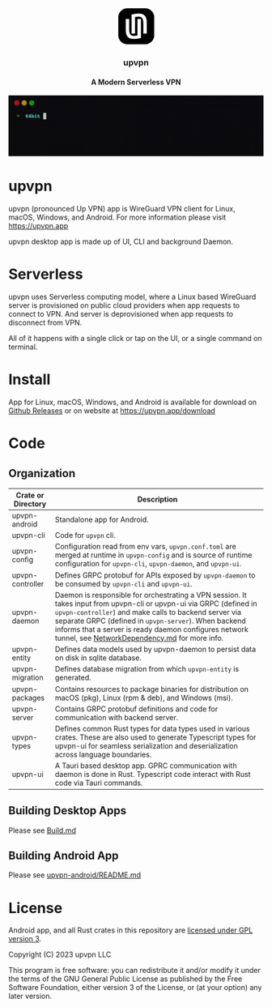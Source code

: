 <div align="center">
    <a href="https://upvpn.app">
        <img src="./upvpn-assets/icons/Square71x71Logo.png" >
    </a>
    <h3 align="center">upvpn</h3>
    <h4 align="center">A Modern Serverless VPN</h4>
    <img src="upvpn-assets/cli.gif" />
</div>

# upvpn

upvpn (pronounced Up VPN) app is WireGuard VPN client for Linux, macOS, Windows, and Android.
For more information please visit https://upvpn.app

upvpn desktop app is made up of UI, CLI and background Daemon.

# Serverless

upvpn uses Serverless computing model, where a Linux based WireGuard server is provisioned on public cloud providers when app requests to connect to VPN. And server is deprovisioned when app requests to disconnect from VPN.

All of it happens with a single click or tap on the UI, or a single command on terminal.

# Install
App for Linux, macOS, Windows, and Android is available for download on [Github Releases](https://github.com/upvpn/upvpn-app/releases) or on website at https://upvpn.app/download


# Code

## Organization

| Crate or Directory | Description |
| --- | --- |
| upvpn-android | Standalone app for Android. |
| upvpn-cli | Code for `upvpn` cli. |
| upvpn-config | Configuration read from env vars, `upvpn.conf.toml` are merged at runtime in `upvpn-config` and is source of runtime configuration for `upvpn-cli`, `upvpn-daemon`, and `upvpn-ui`. |
| upvpn-controller | Defines GRPC protobuf for APIs exposed by `upvpn-daemon` to be consumed by `upvpn-cli` and `upvpn-ui`. |
| upvpn-daemon | Daemon is responsible for orchestrating a VPN session. It takes input from upvpn-cli or upvpn-ui via GRPC (defined in `upvpn-controller`) and make calls to backend server via separate GRPC (defined in `upvpn-server`). When backend informs that a server is ready daemon configures network tunnel, see [NetworkDependency.md](./NetworkDependency.md) for more info. |
| upvpn-entity | Defines data models used by upvpn-daemon to persist data on disk in sqlite database. |
| upvpn-migration | Defines database migration from which `upvpn-entity` is generated. |
| upvpn-packages| Contains resources to package binaries for distribution on macOS (pkg), Linux (rpm & deb), and Windows (msi). |
|upvpn-server| Contains GRPC protobuf definitions and code for communication with backend server. |
| upvpn-types | Defines common Rust types for data types used in various crates. These are also used to generate Typescript types for upvpn-ui for seamless serialization and deserialization across language boundaries. |
|upvpn-ui| A Tauri based desktop app. GPRC communication with daemon is done in Rust. Typescript code interact with Rust code via Tauri commands. |


## Building Desktop Apps

Please see [Build.md](./Build.md)

## Building Android App

Please see [upvpn-android/README.md](./upvpn-android/README.md)

# License

 Android app, and all Rust crates in this repository are [licensed under GPL version 3](./LICENSE).

Copyright (C) 2023  upvpn LLC

This program is free software: you can redistribute it and/or modify
it under the terms of the GNU General Public License as published by
the Free Software Foundation, either version 3 of the License, or
(at your option) any later version.
